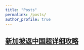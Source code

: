```yaml
---
title: "Posts"
permalink: /posts/
author_profile: true
---
```

##  [新加坡返中国超详细攻略](../files/ReturnChina/BackChina.md)